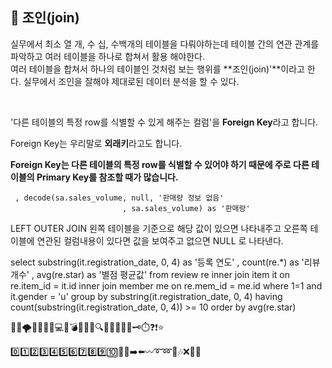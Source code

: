 ## 📌 조인(join)

실무에서 최소 열 개, 수 십, 수백개의 테이블을 다뤄야하는데 테이블 간의 연관 관계를 파악하고 여러 테이블을 하나로 합쳐서 활용 해야한다.<br>여러 테이블을 합쳐서 하나의 테이블인 것처럼 보는 행위를 **조인(join)'**이라고 한다. 실무에서 조인을 잘해야 제대로된 데이터 분석을 할 수 있다.

</br>



'다른 테이블의 특정 row를 식별할 수 있게 해주는 컬럼'을 **Foreign Key**라고 합니다. 

Foreign Key는 우리말로 **외래키**라고도 합니다.

**Foreign Key는 다른 테이블의 특정 row를 식별할 수 있어야 하기 때문에 주로 다른 테이블의 Primary Key를 참조할 때가 많습니다.** 



     , decode(sa.sales_volume, null, '판매량 정보 없음'
                             , sa.sales_volume) as '판매량'
LEFT OUTER JOIN 왼쪽 테이블을 기준으로 해당 값이 있으면 나타내주고
오른쪽 테이블에 연관된 컬럼내용이 있다면 값을 보여주고 없으면 NULL 로 나타낸다.











select substring(it.registration_date, 0, 4) as '등록 연도'
     , count(re.*) as '리뷰 개수'
     , avg(re.star) as '별점 평균값'
  from review re inner join item it on re.item_id = it.id
    inner join member me on re.mem_id = me.id
 where 1=1
   and it.gender = 'u'
 group by substring(it.registration_date, 0, 4)
having count(substring(it.registration_date, 0, 4)) >= 10
 order by avg(re.star)

🌵🔥🌪️🌹🌻🍀🌱💻💡💣💊🎈🧷🔍🔎📌📍🎁🔑🗝️⏱️❓❗⭐

0️⃣1️⃣2️⃣3️⃣4️⃣5️⃣6️⃣7️⃣8️⃣9️⃣🔟🔼🔽➡️⬅️〰️➰➿🎵🎶❌🚫💢





